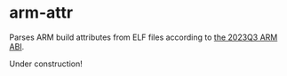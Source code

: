 # arm-attr

Parses ARM build attributes from ELF files according to [the 2023Q3 ARM ABI](https://github.com/ARM-software/abi-aa/blob/5c0a393f50e083ccca9f32ca94995211141fe858/addenda32/addenda32.rst).

Under construction!

